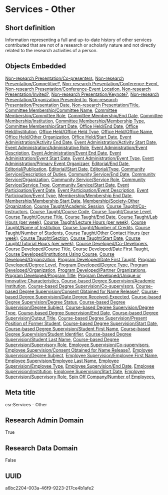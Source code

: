 # Services - Other
## Short definition
Information representing a full and up-to-date history of other services contributed that are not of a research or scholarly nature and not directly related to the research activities of a person.
## Objects Embedded
[Non-research Presentation/Co-presenters](../Object-Fields/Non-research%20Presentation/Co-presenters.md), [Non-research Presentation/Competitive?](../Object-Fields/Non-research%20Presentation/Competitive?.md), [Non-research Presentation/Conference-Event](../Object-Fields/Non-research%20Presentation/Conference-Event.md), [Non-research Presentation/Conference-Event Location](../Object-Fields/Non-research%20Presentation/Conference-Event%20Location.md), [Non-research Presentation/Invited?](../Object-Fields/Non-research%20Presentation/Invited?.md), [Non-research Presentation/Keynote?](../Object-Fields/Non-research%20Presentation/Keynote?.md), [Non-research Presentation/Organization Presented to](../Object-Fields/Non-research%20Presentation/Organization%20Presented%20to.md), [Non-research Presentation/Presentation Date](../Object-Fields/Non-research%20Presentation/Presentation%20Date.md), [Non-research Presentation/Title](../Object-Fields/Non-research%20Presentation/Title.md), [Committee Membership/Committee Name](../Object-Fields/Committee%20Membership/Committee%20Name.md), [Committee Membership/Committee Role](../Object-Fields/Committee%20Membership/Committee%20Role.md), [Committee Membership/End Date](../Object-Fields/Committee%20Membership/End%20Date.md), [Committee Membership/Institution](../Object-Fields/Committee%20Membership/Institution.md), [Committee Membership/Membership Type](../Object-Fields/Committee%20Membership/Membership%20Type.md), [Committee Membership/Start Date](../Object-Fields/Committee%20Membership/Start%20Date.md), [Office Held/End Date](../Object-Fields/Office%20Held/End%20Date.md), [Office Held/Institution](../Object-Fields/Office%20Held/Institution.md), [Office Held/Office Held Type](../Object-Fields/Office%20Held/Office%20Held%20Type.md), [Office Held/Office Name](../Object-Fields/Office%20Held/Office%20Name.md), [Office Held/Other Organization](../Object-Fields/Office%20Held/Other%20Organization.md), [Office Held/Start Date](../Object-Fields/Office%20Held/Start%20Date.md), [Event Administration/Activity End Date](../Object-Fields/Event%20Administration/Activity%20End%20Date.md), [Event Administration/Activity Start Date](../Object-Fields/Event%20Administration/Activity%20Start%20Date.md), [Event Administration/Administrative Role](../Object-Fields/Event%20Administration/Administrative%20Role.md), [Event Administration/Event Description](../Object-Fields/Event%20Administration/Event%20Description.md), [Event Administration/Event End Date](../Object-Fields/Event%20Administration/Event%20End%20Date.md), [Event Administration/Event Start Date](../Object-Fields/Event%20Administration/Event%20Start%20Date.md), [Event Administration/Event Type](../Object-Fields/Event%20Administration/Event%20Type.md), [Event Administration/Primary Event Organizaer](../Object-Fields/Event%20Administration/Primary%20Event%20Organizaer.md), [Editorial/End Date](../Object-Fields/Editorial/End%20Date.md), [Editorial/Publication](../Object-Fields/Editorial/Publication.md), [Editorial/Start Date](../Object-Fields/Editorial/Start%20Date.md), [Editorial/Type](../Object-Fields/Editorial/Type.md), [Community Service/Description of Duties](../Object-Fields/Community%20Service/Description%20of%20Duties.md), [Community Service/End Date](../Object-Fields/Community%20Service/End%20Date.md), [Community Service/Organization](../Object-Fields/Community%20Service/Organization.md), [Community Service/Service Role](../Object-Fields/Community%20Service/Service%20Role.md), [Community Service/Service Type](../Object-Fields/Community%20Service/Service%20Type.md), [Community Service/Start Date](../Object-Fields/Community%20Service/Start%20Date.md), [Event Participation/Event Date](../Object-Fields/Event%20Participation/Event%20Date.md), [Event Participation/Event Description](../Object-Fields/Event%20Participation/Event%20Description.md), [Event Participation/Event Type](../Object-Fields/Event%20Participation/Event%20Type.md), [Membership/Membership End Date](../Object-Fields/Membership/Membership%20End%20Date.md), [Membership/Membership Start Date](../Object-Fields/Membership/Membership%20Start%20Date.md), [Membership/Society-Other Organization](../Object-Fields/Membership/Society-Other%20Organization.md), [Course Taught/Academic Session](../Object-Fields/Course%20Taught/Academic%20Session.md), [Course Taught/Co-Instructors](../Object-Fields/Course%20Taught/Co-Instructors.md), [Course Taught/Course Code](../Object-Fields/Course%20Taught/Course%20Code.md), [Course Taught/Course Level](../Object-Fields/Course%20Taught/Course%20Level.md), [Course Taught/Course Title](../Object-Fields/Course%20Taught/Course%20Title.md), [Course Taught/End Date](../Object-Fields/Course%20Taught/End%20Date.md), [Course Taught/Lab Hours (per week)](../Object-Fields/Course%20Taught/Lab%20Hours%20(per%20week).md), [Course Taught/Lecture Hours (per week)](../Object-Fields/Course%20Taught/Lecture%20Hours%20(per%20week).md), [Course Taught/Name of Institution](../Object-Fields/Course%20Taught/Name%20of%20Institution.md), [Course Taught/Number of Credits](../Object-Fields/Course%20Taught/Number%20of%20Credits.md), [Course Taught/Number of Students](../Object-Fields/Course%20Taught/Number%20of%20Students.md), [Course Taught/Other Contact Hours (per week)](../Object-Fields/Course%20Taught/Other%20Contact%20Hours%20(per%20week).md), [Course Taught/Section](../Object-Fields/Course%20Taught/Section.md), [Course Taught/Start Date](../Object-Fields/Course%20Taught/Start%20Date.md), [Course Taught/Tutorial Hours (per week)](../Object-Fields/Course%20Taught/Tutorial%20Hours%20(per%20week).md), [Course Developed/Co-Developers](../Object-Fields/Course%20Developed/Co-Developers.md), [Course Developed/Course Title](../Object-Fields/Course%20Developed/Course%20Title.md), [Course Developed/Date First Taught](../Object-Fields/Course%20Developed/Date%20First%20Taught.md), [Course Developed/Institutions Using Course](../Object-Fields/Course%20Developed/Institutions%20Using%20Course.md), [Course Developed/Organization](../Object-Fields/Course%20Developed/Organization.md), [Program Developed/Date First Taught](../Object-Fields/Program%20Developed/Date%20First%20Taught.md), [Program Developed/Degree Level](../Object-Fields/Program%20Developed/Degree%20Level.md), [Program Developed/Degree Type](../Object-Fields/Program%20Developed/Degree%20Type.md), [Program Developed/Organization](../Object-Fields/Program%20Developed/Organization.md), [Program Developed/Partner Organizations](../Object-Fields/Program%20Developed/Partner%20Organizations.md), [Program Developed/Program Title](../Object-Fields/Program%20Developed/Program%20Title.md), [Program Developed/Unique or Innovative Characteristics](../Object-Fields/Program%20Developed/Unique%20or%20Innovative%20Characteristics.md), [Course-based Degree Supervision/Academic Institution](../Object-Fields/Course-based%20Degree%20Supervision/Academic%20Institution.md), [Course-based Degree Supervision/Co-supervisors](../Object-Fields/Course-based%20Degree%20Supervision/Co-supervisors.md), [Course-based Degree Supervision/Consent Obtained for Name Release?](../Object-Fields/Course-based%20Degree%20Supervision/Consent%20Obtained%20for%20Name%20Release?.md), [Course-based Degree Supervision/Date Degree Received-Expected](../Object-Fields/Course-based%20Degree%20Supervision/Date%20Degree%20Received-Expected.md), [Course-based Degree Supervision/Degree Status](../Object-Fields/Course-based%20Degree%20Supervision/Degree%20Status.md), [Course-based Degree Supervision/Degree Subject](../Object-Fields/Course-based%20Degree%20Supervision/Degree%20Subject.md), [Course-based Degree Supervision/Degree Type](../Object-Fields/Course-based%20Degree%20Supervision/Degree%20Type.md), [Course-based Degree Supervision/End Date](../Object-Fields/Course-based%20Degree%20Supervision/End%20Date.md), [Course-based Degree Supervision/Output Title](../Object-Fields/Course-based%20Degree%20Supervision/Output%20Title.md), [Course-based Degree Supervision/Present Position of Former Student](../Object-Fields/Course-based%20Degree%20Supervision/Present%20Position%20of%20Former%20Student.md), [Course-based Degree Supervision/Start Date](../Object-Fields/Course-based%20Degree%20Supervision/Start%20Date.md), [Course-based Degree Supervision/Student First Name](../Object-Fields/Course-based%20Degree%20Supervision/Student%20First%20Name.md), [Course-based Degree Supervision/Student Identifier](../Object-Fields/Course-based%20Degree%20Supervision/Student%20Identifier.md), [Course-based Degree Supervision/Student Last Name](../Object-Fields/Course-based%20Degree%20Supervision/Student%20Last%20Name.md), [Course-based Degree Supervision/Supervisory Role](../Object-Fields/Course-based%20Degree%20Supervision/Supervisory%20Role.md), [Employee Supervision/Co-supervisors](../Object-Fields/Employee%20Supervision/Co-supervisors.md), [Employee Supervision/Consent Obtained for Name Release?](../Object-Fields/Employee%20Supervision/Consent%20Obtained%20for%20Name%20Release?.md), [Employee Supervision/Degree Subject](../Object-Fields/Employee%20Supervision/Degree%20Subject.md), [Employee Supervision/Employee First Name](../Object-Fields/Employee%20Supervision/Employee%20First%20Name.md), [Employee Supervision/Employee Last Name](../Object-Fields/Employee%20Supervision/Employee%20Last%20Name.md), [Employee Supervision/Employee Type](../Object-Fields/Employee%20Supervision/Employee%20Type.md), [Employee Supervision/End Date](../Object-Fields/Employee%20Supervision/End%20Date.md), [Employee Supervision/Institution](../Object-Fields/Employee%20Supervision/Institution.md), [Employee Supervision/Start Date](../Object-Fields/Employee%20Supervision/Start%20Date.md), [Employee Supervision/Supervisory Role](../Object-Fields/Employee%20Supervision/Supervisory%20Role.md), [Spin Off Company/Number of Employees](../Object-Fields/Spin%20Off%20Company/Number%20of%20Employees.md), 
## Meta title
csr:Services - Other
## Research Admin Domain
True
## Research Data Domain
False
## UUID
a6bc2204-003a-46f9-9223-217ce4b1afe2
